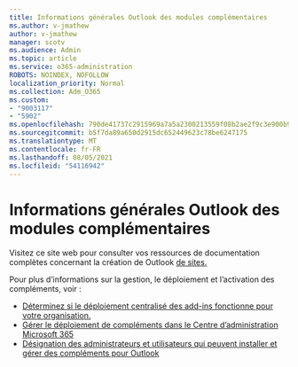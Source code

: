 ```yaml
---
title: Informations générales Outlook des modules complémentaires
ms.author: v-jmathew
author: v-jmathew
manager: scotv
ms.audience: Admin
ms.topic: article
ms.service: o365-administration
ROBOTS: NOINDEX, NOFOLLOW
localization_priority: Normal
ms.collection: Adm_O365
ms.custom:
- "9003117"
- "5902"
ms.openlocfilehash: 790de41737c2915969a7a5a2300213559f08b2ae2f9c3e900b96e0e25fb9c06a
ms.sourcegitcommit: b5f7da89a650d2915dc652449623c78be6247175
ms.translationtype: MT
ms.contentlocale: fr-FR
ms.lasthandoff: 08/05/2021
ms.locfileid: "54116942"
---
```

# <a name="general-outlook-add-ins-information"></a>Informations générales Outlook des modules complémentaires

Visitez ce site web pour consulter vos ressources de documentation complètes concernant la création de Outlook [de sites.](https://docs.microsoft.com/office/dev/add-ins/outlook/)

Pour plus d’informations sur la gestion, le déploiement et l’activation des compléments, voir :

- [Déterminez si le déploiement centralisé des add-ins fonctionne pour votre organisation.](https://docs.microsoft.com/microsoft-365/admin/manage/centralized-deployment-of-add-ins)
- [Gérer le déploiement de compléments dans le Centre d’administration Microsoft 365](https://docs.microsoft.com/microsoft-365/admin/manage/manage-deployment-of-add-ins)
- [Désignation des administrateurs et utilisateurs qui peuvent installer et gérer des compléments pour Outlook](https://docs.microsoft.com/exchange/clients-and-mobile-in-exchange-online/add-ins-for-outlook/specify-who-can-install-and-manage-add-ins)
